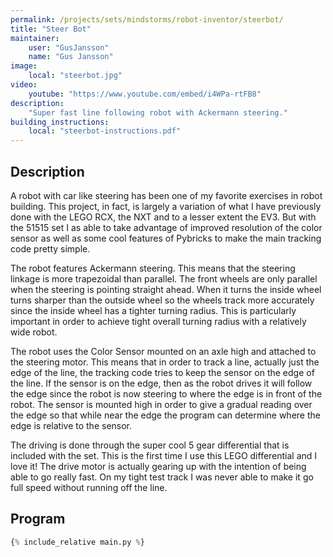 ```yaml
---
permalink: /projects/sets/mindstorms/robot-inventor/steerbot/
title: "Steer Bot"
maintainer:
    user: "GusJansson"
    name: "Gus Jansson"
image:
    local: "steerbot.jpg"
video:
    youtube: "https://www.youtube.com/embed/i4WPa-rtFB8"
description:
    "Super fast line following robot with Ackermann steering."
building_instructions:
    local: "steerbot-instructions.pdf"
---
```


## Description

A robot with car like steering has been one of my favorite exercises in robot
building. This project, in fact, is largely a variation of what I have
previously done with the LEGO RCX, the NXT and to a lesser extent the EV3. But
with the 51515 set I as able to take advantage of improved resolution of the
color sensor as well as some cool features of Pybricks to make the main
tracking code pretty simple.

The robot features Ackermann steering. This means that the steering linkage is
more trapezoidal than parallel. The front wheels are only parallel when the
steering is pointing straight ahead. When it turns the inside wheel turns
sharper than the outside wheel so the wheels track more accurately since the
inside wheel has a tighter turning radius. This is particularly important in
order to achieve tight overall turning radius with a relatively wide robot.

The robot uses the Color Sensor mounted on an axle high and attached to the
steering motor. This means that in order to track a line, actually just the
edge of the line, the tracking code tries to keep the sensor on the edge of
the line. If the sensor is on the edge, then as the robot drives it will follow
the edge since the robot is now steering to where the edge is in front of the
robot. The sensor is mounted high in order to give a gradual reading over the
edge so that while near the edge the program can determine where the edge is
relative to the sensor.

The driving is done through the super cool 5 gear differential that is included
with the set. This is the first time I use this LEGO differential and I love
it! The drive motor is actually gearing up with the intention of being able to
go really fast. On my tight test track I was never able to make it go full
speed without running off the line.

## Program


```python
{% include_relative main.py %}
```
